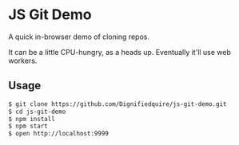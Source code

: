 # JS Git Demo

A quick in-browser demo of cloning repos.

It can be a little CPU-hungry, as a heads up. Eventually
it'll use web workers.

## Usage

```bash
$ git clone https://github.com/Dignifiedquire/js-git-demo.git
$ cd js-git-demo
$ npm install
$ npm start
$ open http://localhost:9999
```



[chrisdickinson]: https://github.com/chrisdickinson
[gist]: https://gist.github.com/chrisdickinson/5290339
